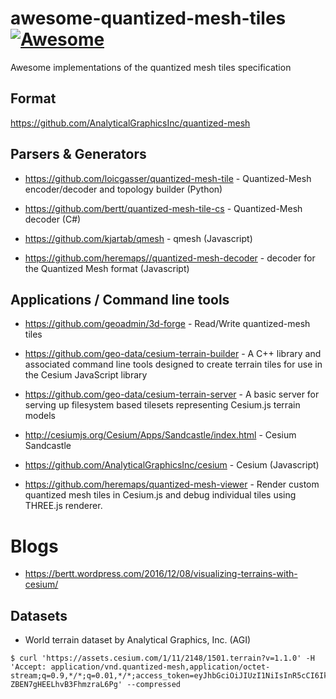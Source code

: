 # awesome-quantized-mesh-tiles [![Awesome](https://cdn.rawgit.com/sindresorhus/awesome/d7305f38d29fed78fa85652e3a63e154dd8e8829/media/badge.svg)](https://github.com/sindresorhus/awesome)
Awesome implementations of the quantized mesh tiles specification

## Format

https://github.com/AnalyticalGraphicsInc/quantized-mesh

## Parsers & Generators

- https://github.com/loicgasser/quantized-mesh-tile - Quantized-Mesh encoder/decoder and topology builder (Python)

- https://github.com/bertt/quantized-mesh-tile-cs - Quantized-Mesh decoder (C#)

- https://github.com/kjartab/qmesh - qmesh (Javascript)

- https://github.com/heremaps//quantized-mesh-decoder - decoder for the Quantized Mesh format (Javascript)


## Applications / Command line tools

- https://github.com/geoadmin/3d-forge - Read/Write quantized-mesh tiles

- https://github.com/geo-data/cesium-terrain-builder - A C++ library and associated command line tools designed to create terrain tiles for use in the Cesium JavaScript library

- https://github.com/geo-data/cesium-terrain-server - A basic server for serving up filesystem based tilesets representing Cesium.js terrain models

- http://cesiumjs.org/Cesium/Apps/Sandcastle/index.html - Cesium Sandcastle

- https://github.com/AnalyticalGraphicsInc/cesium - Cesium (Javascript)

- https://github.com/heremaps/quantized-mesh-viewer - Render custom quantized mesh tiles in Cesium.js and debug individual tiles using THREE.js renderer.

# Blogs

- https://bertt.wordpress.com/2016/12/08/visualizing-terrains-with-cesium/

## Datasets

- World terrain dataset by Analytical Graphics, Inc. (AGI)

```
$ curl 'https://assets.cesium.com/1/11/2148/1501.terrain?v=1.1.0' -H 'Accept: application/vnd.quantized-mesh,application/octet-stream;q=0.9,*/*;q=0.01,*/*;access_token=eyJhbGciOiJIUzI1NiIsInR5cCI6IkpXVCJ9.eyJqdGkiOiJkNDhkYmU1My04ZGQxLTQzNDgtOWUzOC05NmM0ZmY3NjU4ODEiLCJpZCI6MjU5LCJhc3NldHMiOnsiMSI6eyJ0eXBlIjoiVEVSUkFJTiIsImV4dGVuc2lvbnMiOlt0cnVlLHRydWUsdHJ1ZV19fSwic3JjIjoiNzkzNTg3YTEtYTk5Yi00ZGQ2LWJiODctMGJjNDMyNmQ1ODUwIiwiaWF0IjoxNTQxNTc4OTMxLCJleHAiOjE1NDE1ODI1MzF9.zZuQxTqsnyOPG_Mzr3-ZBEN7gHEELhvB3FhmzraL6Pg' --compressed
```

